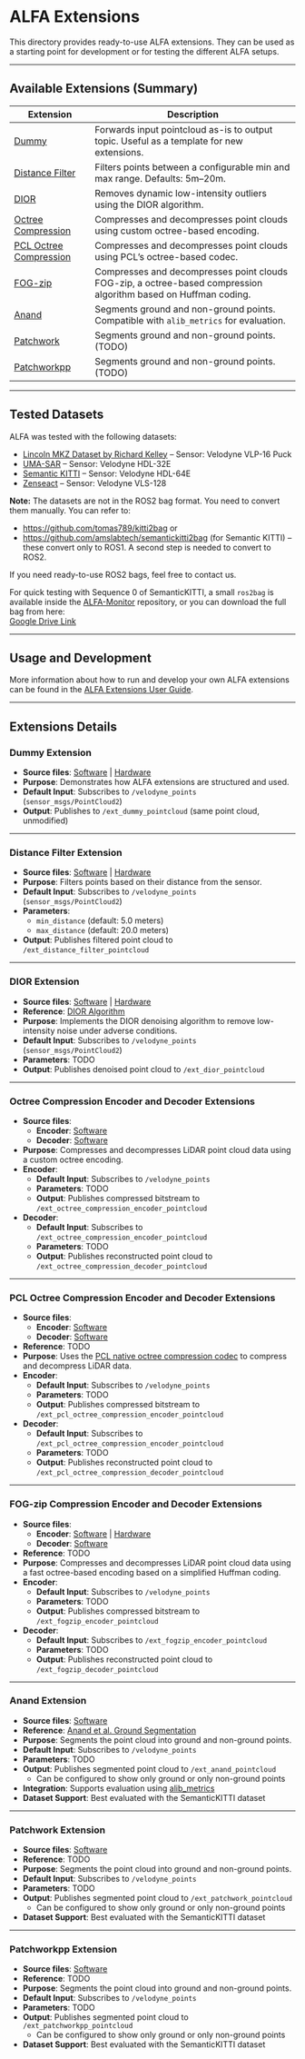 # ALFA Extensions

This directory provides ready-to-use ALFA extensions. They can be used as a starting point for development or for testing the different ALFA setups.

---

## Available Extensions (Summary)

| Extension            | Description                                                                                      |
|----------------------|--------------------------------------------------------------------------------------------------|
| [Dummy](#dummy-extension)                  | Forwards input pointcloud as-is to output topic. Useful as a template for new extensions. |
| [Distance Filter](#distance-filter-extension)       | Filters points between a configurable min and max range. Defaults: 5m–20m.                 |
| [DIOR](#dior-extension)                    | Removes dynamic low-intensity outliers using the DIOR algorithm.                          |
| [Octree Compression](#octree-compression-encoder-and-decoder-extensions) | Compresses and decompresses point clouds using custom octree-based encoding.              |
| [PCL Octree Compression](#pcl-octree-compression-encoder-and-decoder-extensions) | Compresses and decompresses point clouds using PCL’s octree-based codec.                  |
| [FOG-zip](#fog-zip-compression-encoder-and-decoder-extensions) | Compresses and decompresses point clouds FOG-zip, a octree-based compression algorithm based on Huffman coding.|
| [Anand](#anand-extension)                  | Segments ground and non-ground points. Compatible with `alib_metrics` for evaluation.     |
| [Patchwork](#patchwork-extension) | Segments ground and non-ground points. (TODO)    |
| [Patchworkpp](#patchworkpp-extension) | Segments ground and non-ground points. (TODO)     |

---

## Tested Datasets

ALFA was tested with the following datasets:

- [Lincoln MKZ Dataset by Richard Kelley](https://richardkelley.io/data) – Sensor: Velodyne VLP-16 Puck
- [UMA-SAR](https://www.uma.es/robotics-and-mechatronics/cms/menu/robotica-y-mecatronica/datasets/) – Sensor: Velodyne HDL-32E
- [Semantic KITTI](http://www.semantic-kitti.org/dataset.html#download) – Sensor: Velodyne HDL-64E
- [Zenseact](https://www.zenseact.com/) – Sensor: Velodyne VLS-128

**Note:** The datasets are not in the ROS2 bag format. You need to convert them manually. You can refer to:
- <https://github.com/tomas789/kitti2bag> or
- <https://github.com/amslabtech/semantickitti2bag> (for Semantic KITTI) – these convert only to ROS1. A second step is needed to convert to ROS2.

If you need ready-to-use ROS2 bags, feel free to contact us.

For quick testing with Sequence 0 of SemanticKITTI, a small `ros2bag` is available inside the [ALFA-Monitor](https://github.com/alfa-project/alfa-monitor) repository, or you can download the full bag from here:  
[Google Drive Link](https://drive.google.com/file/d/1OZQD10dJnyoZhAmgj--DWqrwAuQeNiHU/view?usp=sharing)

---

## Usage and Development

More information about how to run and develop your own ALFA extensions can be found in the [ALFA Extensions User Guide](../docs/guides/extensions_user_guide.md).

---

## Extensions Details

### Dummy Extension

- **Source files**: [Software](https://github.com/alfa-project/alfa-extensions/tree/main/sw/ext_dummy) | [Hardware](https://github.com/alfa-project/alfa-extensions/tree/main/hw/ext_dummy)
- **Purpose**: Demonstrates how ALFA extensions are structured and used.
- **Default Input**: Subscribes to `/velodyne_points` (`sensor_msgs/PointCloud2`)
- **Output**: Publishes to `/ext_dummy_pointcloud` (same point cloud, unmodified)

---

### Distance Filter Extension

- **Source files**: [Software](https://github.com/alfa-project/alfa-extensions/tree/main/sw/ext_distance_filter) | [Hardware](https://github.com/alfa-project/alfa-extensions/tree/main/hw/ext_distance_filter)
- **Purpose**: Filters points based on their distance from the sensor.
- **Default Input**: Subscribes to `/velodyne_points` (`sensor_msgs/PointCloud2`)
- **Parameters**:
  - `min_distance` (default: 5.0 meters)
  - `max_distance` (default: 20.0 meters)
- **Output**: Publishes filtered point cloud to `/ext_distance_filter_pointcloud`

---

### DIOR Extension

- **Source files**: [Software](https://github.com/alfa-project/alfa-extensions/tree/main/sw/ext_dior) | [Hardware](https://github.com/alfa-project/alfa-extensions/tree/main/hw/ext_dior)
- **Reference**: [DIOR Algorithm](https://ieeexplore.ieee.org/document/9643022)
- **Purpose**: Implements the DIOR denoising algorithm to remove low-intensity noise under adverse conditions.
- **Default Input**: Subscribes to `/velodyne_points` (`sensor_msgs/PointCloud2`)
- **Parameters**: TODO
- **Output**: Publishes denoised point cloud to `/ext_dior_pointcloud`

---

### Octree Compression Encoder and Decoder Extensions

- **Source files**:
  - **Encoder**: [Software](https://github.com/alfa-project/alfa-extensions/tree/main/sw/ext_octree_compression_encoder) 
  - **Decoder**: [Software](https://github.com/alfa-project/alfa-framework/tree/main/extensions/sw/ext_octree_compression_decoder)
- **Purpose**: Compresses and decompresses LiDAR point cloud data using a custom octree encoding.
- **Encoder**:
  - **Default Input**: Subscribes to `/velodyne_points`
  - **Parameters**: TODO
  - **Output**: Publishes compressed bitstream to `/ext_octree_compression_encoder_pointcloud`
- **Decoder**:
  - **Default Input**: Subscribes to `/ext_octree_compression_encoder_pointcloud`
  - **Parameters**: TODO
  - **Output**: Publishes reconstructed point cloud to `/ext_octree_compression_decoder_pointcloud`

---

### PCL Octree Compression Encoder and Decoder Extensions

- **Source files**:
  - **Encoder**: [Software](https://github.com/alfa-project/alfa-extensions/tree/main/sw/ext_pcl_octree_compression_encoder)
  - **Decoder**: [Software](https://github.com/alfa-project/alfa-extensions/tree/main/sw/ext_pcl_octree_compression_decoder)
- **Reference**: TODO
- **Purpose**: Uses the [PCL native octree compression codec](https://pointclouds.org/documentation/tutorials/compression.html) to compress and decompress LiDAR data.
- **Encoder**:
  - **Default Input**: Subscribes to `/velodyne_points`
  - **Parameters**: TODO
  - **Output**: Publishes compressed bitstream to `/ext_pcl_octree_compression_encoder_pointcloud`
- **Decoder**:
  - **Default Input**: Subscribes to `/ext_pcl_octree_compression_encoder_pointcloud`
  - **Parameters**: TODO
  - **Output**: Publishes reconstructed point cloud to `/ext_pcl_octree_compression_decoder_pointcloud`

---

### FOG-zip Compression Encoder and Decoder Extensions

- **Source files**:
  - **Encoder**: [Software](https://github.com/alfa-project/alfa-extensions/tree/main/sw/ext_fogzip_encoder) | [Hardware](https://github.com/alfa-project/alfa-extensions/tree/main/hw/ext_fog_encoder)
  - **Decoder**: [Software](https://github.com/alfa-project/alfa-extensions/tree/main/sw/ext_fogzip_decoder)
- **Reference**: TODO
- **Purpose**: Compresses and decompresses LiDAR point cloud data using a fast octree-based encoding based on a simplified Huffman coding.
- **Encoder**:
  - **Default Input**: Subscribes to `/velodyne_points`
  - **Parameters**: TODO
  - **Output**: Publishes compressed bitstream to `/ext_fogzip_encoder_pointcloud`
- **Decoder**:
  - **Default Input**: Subscribes to `/ext_fogzip_encoder_pointcloud`
  - **Parameters**: TODO
  - **Output**: Publishes reconstructed point cloud to `/ext_fogzip_decoder_pointcloud`

---

### Anand Extension

- **Source files**: [Software](https://github.com/alfa-project/alfa-extensions/tree/main/sw/ext_anand)
- **Reference**: [Anand et al. Ground Segmentation](https://ieeexplore.ieee.org/abstract/document/9558794)
- **Purpose**: Segments the point cloud into ground and non-ground points.
- **Default Input**: Subscribes to `/velodyne_points`
- **Parameters**: TODO
- **Output**: Publishes segmented point cloud to `/ext_anand_pointcloud`
  - Can be configured to show only ground or only non-ground points
- **Integration**: Supports evaluation using [alib_metrics](https://github.com/alfa-project/alfa-framework/tree/main/libs/sw/alib_metrics)
- **Dataset Support**: Best evaluated with the SemanticKITTI dataset

---

### Patchwork Extension

- **Source files**: [Software](https://github.com/alfa-project/alfa-extensions/tree/main/sw/ext_patchwork)
- **Reference**: TODO
- **Purpose**: Segments the point cloud into ground and non-ground points.
- **Default Input**: Subscribes to `/velodyne_points`
- **Parameters**: TODO
- **Output**: Publishes segmented point cloud to `/ext_patchwork_pointcloud`
  - Can be configured to show only ground or only non-ground points
- **Dataset Support**: Best evaluated with the SemanticKITTI dataset

---

### Patchworkpp Extension

- **Source files**: [Software](https://github.com/alfa-project/alfa-extensions/tree/main/sw/ext_patchworkpp)
- **Reference**: TODO
- **Purpose**: Segments the point cloud into ground and non-ground points.
- **Default Input**: Subscribes to `/velodyne_points`
- **Parameters**: TODO
- **Output**: Publishes segmented point cloud to `/ext_patchworkpp_pointcloud`
  - Can be configured to show only ground or only non-ground points
- **Dataset Support**: Best evaluated with the SemanticKITTI dataset